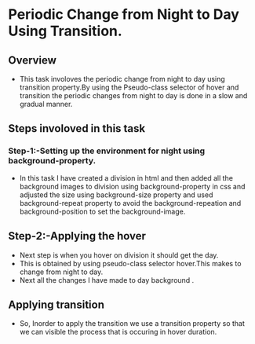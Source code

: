 # Periodic Change from Night to Day  Using Transition.

## Overview

* This task involoves the periodic change from night to day using transition property.By using the Pseudo-class selector of hover and transition the periodic changes from night to day is done in a slow and gradual manner.

## Steps involoved in this task
### Step-1:-Setting up the environment for night using background-property.
* In this task I have  created a division in html and then added all  the background images to division using background-property in css and adjusted the size using background-size property and used background-repeat property to avoid the background-repeation and background-position to set the background-image.
## Step-2:-Applying the hover
* Next step is when you hover on division it should get the day.
* This is obtained by using pseudo-class selector hover.This makes to change from night to day.
* Next all the changes I have made to day background .
## Applying transition
* So, Inorder to apply the transition we use a transition property so that we can visible the process that is occuring in hover duration.




